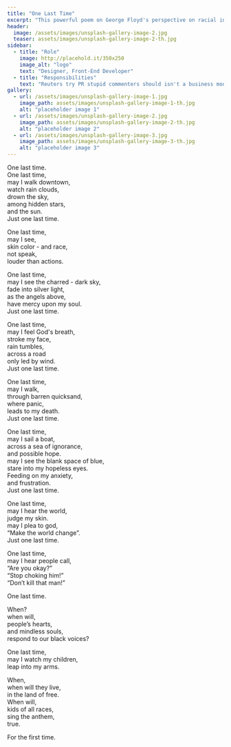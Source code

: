 ```yaml
---
title: "One Last Time"
excerpt: "This powerful poem on George Floyd's perspective on racial injustice received an Honorable Mention in the Scholastic Art and Writing Awards 2022."
header:
  image: /assets/images/unsplash-gallery-image-2.jpg
  teaser: assets/images/unsplash-gallery-image-2-th.jpg
sidebar:
  - title: "Role"
    image: http://placehold.it/350x250
    image_alt: "logo"
    text: "Designer, Front-End Developer"
  - title: "Responsibilities"
    text: "Reuters try PR stupid commenters should isn't a business model"
gallery:
  - url: /assets/images/unsplash-gallery-image-1.jpg
    image_path: assets/images/unsplash-gallery-image-1-th.jpg
    alt: "placeholder image 1"
  - url: /assets/images/unsplash-gallery-image-2.jpg
    image_path: assets/images/unsplash-gallery-image-2-th.jpg
    alt: "placeholder image 2"
  - url: /assets/images/unsplash-gallery-image-3.jpg
    image_path: assets/images/unsplash-gallery-image-3-th.jpg
    alt: "placeholder image 3"
---
```

One last time.<br>
One last time, <br>
may I walk downtown, <br>
watch rain clouds,<br>
drown the sky, <br>
among hidden stars, <br>
and the sun. <br>
Just one last time.<br>

One last time,<br>
may I see,<br>
skin color - and race, <br>
not speak,<br>
 louder than actions.<br>

One last time,<br>
may I see the charred - dark sky,<br>
fade into silver light, <br>
as the angels above, <br>
have mercy upon my soul. <br>
Just one last time. <br>

One last time, <br>
may I feel God's breath, <br>
 stroke my face, <br>
rain tumbles, <br>
across a road <br>
only led by wind. <br>
Just one last time.<br>

One last time, <br>
may I walk,<br>
through barren quicksand, <br>
where panic, <br>
leads to my death. <br>
Just one last time. <br>

One last time, <br>
may I sail a boat,<br>
across a sea of ignorance, <br>
and possible hope.<br>
may I see the blank space of blue, <br>
stare into my hopeless eyes. <br>
Feeding on my anxiety, <br>
 and frustration.  <br>
Just one last time.<br>

One last time, <br>
may I hear the world, <br>
judge my skin. <br>
may I plea to god, <br>
“Make the world change”.<br>
Just one last time. <br>

One last time, <br>
may I hear people call, <br>
“Are you okay?”<br>
“Stop choking him!”<br>
“Don’t kill that man!”<br>

One last time.<br>

When?<br>
when will,<br>
people’s hearts,<br>
and mindless souls,<br>
respond to our black voices? <br>

One last time, <br>
may I watch my children,<br>
leap into my arms.<br>

When,<br>
when will they live,<br>
in the land of free.<br>
When will,<br>
kids of all races,<br>
sing the anthem,<br>
true.<br>

For the first time.<br>

